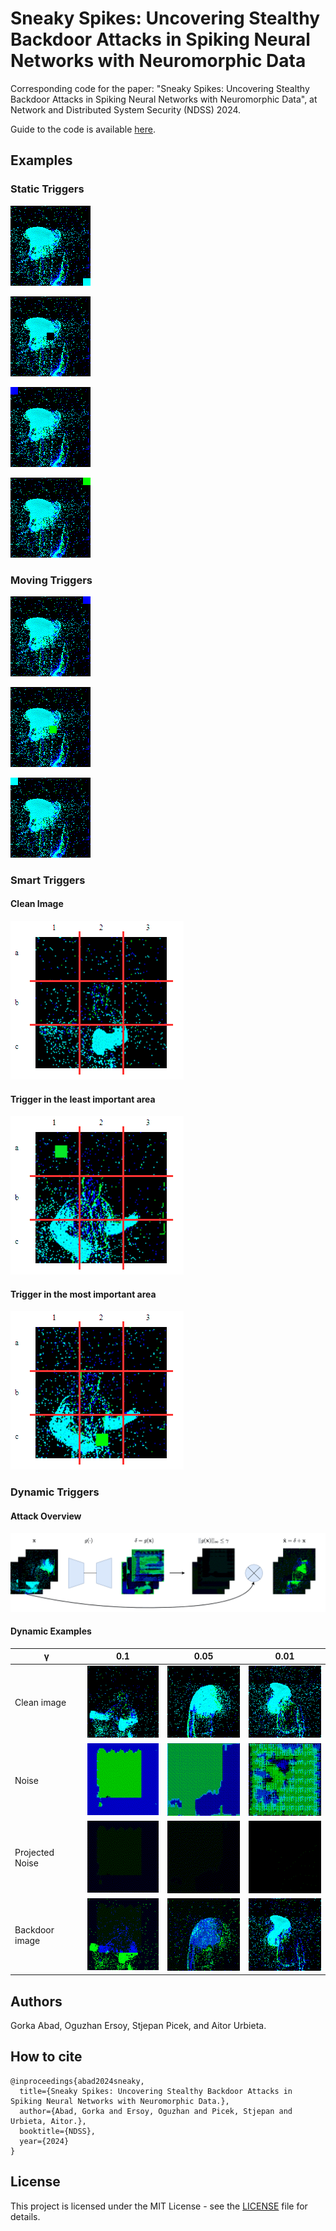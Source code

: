 # Sneaky Spikes: Uncovering Stealthy Backdoor Attacks in Spiking Neural Networks with Neuromorphic Data

Corresponding code for the paper: "Sneaky Spikes: Uncovering Stealthy Backdoor Attacks in Spiking Neural Networks with Neuromorphic Data", at Network and Distributed System Security (NDSS) 2024.

Guide to the code is available [here](how_to.md).

## Examples

### Static Triggers

![static](./figures/static/static_1.gif)

![static](./figures/static/static_2.gif)

![static](./figures/static/static_3.gif)

![static](./figures/static/static_4.gif)

### Moving Triggers

![moving](./figures/moving/moving_1.gif)

![moving](./figures/moving/moving_2.gif)

![moving](./figures/moving/moving_3.gif)

### Smart Triggers

#### Clean Image

![clean image](./figures/smart/clean_smart.gif)

#### Trigger in the least important area

![trigger](./figures/smart/least_smart.gif)

#### Trigger in the most important area

![trigger](./figures/smart/most_smart.gif)

### Dynamic Triggers

#### Attack Overview

![attack](./figures/dynamic/attack_overview.gif)

#### Dynamic Examples

|       γ            |   0.1	|   0.05	|  0.01 	|
|------------------	|---	|---	|---	|
| Clean image 	|  ![clean image](./figures/dynamic/clean_0.1_dynamic.gif) | ![clean image](./figures/dynamic/clean_0.05_dynamic.gif) 	|   ![clean image](./figures/dynamic/clean_0.01_dynamic.gif)	|
| Noise            	|   ![noise](./figures/dynamic/noise_0.1_dynamic.gif)	|  ![noise](./figures/dynamic/noise_0.05_dynamic.gif) 	|  ![noise](./figures/dynamic/noise_0.01_dynamic.gif) 	|
| Projected  Noise 	|  ![projection](./figures/dynamic/noise_proj_0.1_dynamic.gif) 	|   ![projection](./figures/dynamic/noise_proj_0.05_dynamic.gif)	|  ![projection](./figures/dynamic/noise_proj_0.01_dynamic.gif) 	|
| Backdoor image   	|   ![bk image](./figures/dynamic/bk_0.1_dynamic.gif)	|   ![bk image](./figures/dynamic/bk_0.05_dynamic.gif)	|   ![bk image](./figures/dynamic/bk_0.01_dynamic.gif)	|


## Authors

Gorka Abad, Oguzhan Ersoy, Stjepan Picek, and Aitor Urbieta.

## How to cite

```
@inproceedings{abad2024sneaky,
  title={Sneaky Spikes: Uncovering Stealthy Backdoor Attacks in Spiking Neural Networks with Neuromorphic Data.},
  author={Abad, Gorka and Ersoy, Oguzhan and Picek, Stjepan and Urbieta, Aitor.},
  booktitle={NDSS},
  year={2024}
}
```

## License

This project is licensed under the MIT License - see the [LICENSE](LICENSE) file for details.
